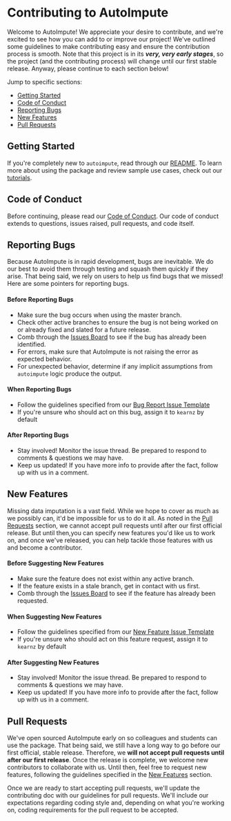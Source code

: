 # Contributing to AutoImpute
Welcome to AutoImpute! We appreciate your desire to contribute, and we're excited to see how you can add to or improve our project! We've outlined some guidelines to make contributing easy and ensure the contribution process is smooth. Note that this project is in its ***very, very early stages***, so the project (and the contributing process) will change until our first stable release. Anyway, please continue to each section below!

Jump to specific sections:
* [Getting Started](#getting-started)
* [Code of Conduct](#code-of-conduct)
* [Reporting Bugs](#reporting-bugs)
* [New Features](#new-features)
* [Pull Requests](#pull-requests)

## Getting Started
If you're completely new to `autoimpute`, read through our [README](https://github.com/kearnz/autoimpute/blob/master/README.md). To learn more about using the package and review sample use cases, check out our [tutorials](https://github.com/kearnz/autoimpute/tree/master/tutorials).

## Code of Conduct
Before continuing, please read our [Code of Conduct](https://github.com/kearnz/autoimpute/blob/master/CODE_OF_CONDUCT.md). Our code of conduct extends to questions, issues raised, pull requests, and code itself. 

## Reporting Bugs
Because AutoImpute is in rapid development, bugs are inevitable. We do our best to avoid them through testing and squash them quickly if they arise. That being said, we rely on users to help us find bugs that we missed! Here are some pointers for reporting bugs.

#### Before Reporting Bugs
* Make sure the bug occurs when using the master branch.
* Check other active branches to ensure the bug is not being worked on or already fixed and slated for a future release.
* Comb through the [Issues Board](https://github.com/kearnz/autoimpute/issues) to see if the bug has already been identified.
* For errors, make sure that AutoImpute is not raising the error as expected behavior.
* For unexpected behavior, determine if any implicit assumptions from `autoimpute` logic produce the output.

#### When Reporting Bugs
* Follow the guidelines specified from our [Bug Report Issue Template](https://github.com/kearnz/autoimpute/blob/master/.github/ISSUE_TEMPLATE/bug-report.md)
* If you're unsure who should act on this bug, assign it to `kearnz` by default

#### After Reporting Bugs
* Stay involved! Monitor the issue thread. Be prepared to respond to comments & questions we may have.
* Keep us updated! If you have more info to provide after the fact, follow up with us in a comment.

## New Features
Missing data imputation is a vast field. While we hope to cover as much as we possibly can, it'd be impossible for us to do it all. As noted in the [Pull Requests](#pull-requests) section, we cannot accept pull requests until after our first official release. But until then,you can specify new features you'd like us to work on, and once we've released, you can help tackle those features with us and become a contributor.

#### Before Suggesting New Features
* Make sure the feature does not exist within any active branch. 
* If the feature exists in a stale branch, get in contact with us first.
* Comb through the [Issues Board](https://github.com/kearnz/autoimpute/issues) to see if the feature has already been requested.

#### When Suggesting New Features
* Follow the guidelines specified from our [New Feature Issue Template](https://github.com/kearnz/autoimpute/blob/master/.github/ISSUE_TEMPLATE/feature-request.md)
* If you're unsure who should act on this feature request, assign it to `kearnz` by default

#### After Suggesting New Features
* Stay involved! Monitor the issue thread. Be prepared to respond to comments & questions we may have.
* Keep us updated! If you have more info to provide after the fact, follow up with us in a comment.

## Pull Requests
We've open sourced AutoImpute early on so colleagues and students can use the package. That being said, we still have a long way to go before our first official, stable release. Therefore, we **will not accept pull requests until after our first release**. Once the release is complete, we welcome new contributors to collaborate with us. Until then, feel free to request new features, following the guidelines specified in the [New Features](#new-features) section.

Once we are ready to start accepting pull requests, we'll update the contributing doc with our guidelines for pull requests. We'll include our expectations regarding coding style and, depending on what you're working on, coding requirements for the pull request to be accepted.